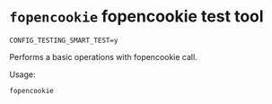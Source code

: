 `fopencookie` fopencookie test tool
===================================

`CONFIG_TESTING_SMART_TEST=y`

Performs a basic operations with fopencookie call.

Usage:

    fopencookie
